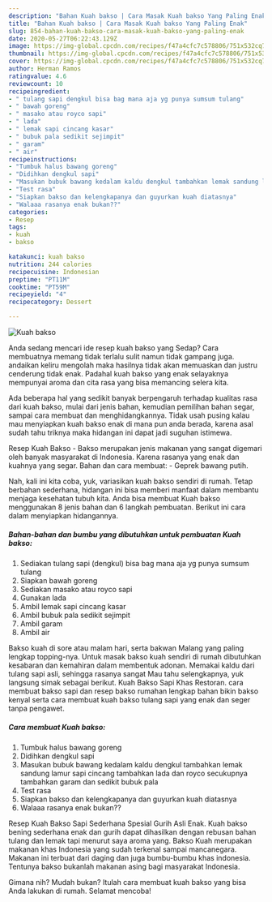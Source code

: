 ```yaml
---
description: "Bahan Kuah bakso | Cara Masak Kuah bakso Yang Paling Enak"
title: "Bahan Kuah bakso | Cara Masak Kuah bakso Yang Paling Enak"
slug: 854-bahan-kuah-bakso-cara-masak-kuah-bakso-yang-paling-enak
date: 2020-05-27T06:22:43.129Z
image: https://img-global.cpcdn.com/recipes/f47a4cfc7c578806/751x532cq70/kuah-bakso-foto-resep-utama.jpg
thumbnail: https://img-global.cpcdn.com/recipes/f47a4cfc7c578806/751x532cq70/kuah-bakso-foto-resep-utama.jpg
cover: https://img-global.cpcdn.com/recipes/f47a4cfc7c578806/751x532cq70/kuah-bakso-foto-resep-utama.jpg
author: Herman Ramos
ratingvalue: 4.6
reviewcount: 10
recipeingredient:
- " tulang sapi dengkul bisa bag mana aja yg punya sumsum tulang"
- " bawah goreng"
- " masako atau royco sapi"
- " lada"
- " lemak sapi cincang kasar"
- " bubuk pala sedikit sejimpit"
- " garam"
- " air"
recipeinstructions:
- "Tumbuk halus bawang goreng"
- "Didihkan dengkul sapi"
- "Masukan bubuk bawang kedalam kaldu dengkul tambahkan lemak sandung lamur sapi cincang tambahkan lada dan royco secukupnya tambahkan garam dan sedikit bubuk pala"
- "Test rasa"
- "Siapkan bakso dan kelengkapanya dan guyurkan kuah diatasnya"
- "Walaaa rasanya enak bukan??"
categories:
- Resep
tags:
- kuah
- bakso

katakunci: kuah bakso 
nutrition: 244 calories
recipecuisine: Indonesian
preptime: "PT11M"
cooktime: "PT59M"
recipeyield: "4"
recipecategory: Dessert

---
```



![Kuah bakso](https://img-global.cpcdn.com/recipes/f47a4cfc7c578806/751x532cq70/kuah-bakso-foto-resep-utama.jpg)

Anda sedang mencari ide resep kuah bakso yang Sedap? Cara membuatnya memang tidak terlalu sulit namun tidak gampang juga. andaikan keliru mengolah maka hasilnya tidak akan memuaskan dan justru cenderung tidak enak. Padahal kuah bakso yang enak selayaknya mempunyai aroma dan cita rasa yang bisa memancing selera kita.

Ada beberapa hal yang sedikit banyak berpengaruh terhadap kualitas rasa dari kuah bakso, mulai dari jenis bahan, kemudian pemilihan bahan segar, sampai cara membuat dan menghidangkannya. Tidak usah pusing kalau mau menyiapkan kuah bakso enak di mana pun anda berada, karena asal sudah tahu triknya maka hidangan ini dapat jadi suguhan istimewa.

Resep Kuah Bakso - Bakso merupakan jenis makanan yang sangat digemari oleh banyak masyarakat di Indonesia. Karena rasanya yang enak dan kuahnya yang segar. Bahan dan cara membuat: - Geprek bawang putih.


Nah, kali ini kita coba, yuk, variasikan kuah bakso sendiri di rumah. Tetap berbahan sederhana, hidangan ini bisa memberi manfaat dalam membantu menjaga kesehatan tubuh kita. Anda bisa membuat Kuah bakso menggunakan 8 jenis bahan dan 6 langkah pembuatan. Berikut ini cara dalam menyiapkan hidangannya.

<!--inarticleads1-->

##### Bahan-bahan dan bumbu yang dibutuhkan untuk pembuatan Kuah bakso:

1. Sediakan  tulang sapi (dengkul) bisa bag mana aja yg punya sumsum tulang
1. Siapkan  bawah goreng
1. Sediakan  masako atau royco sapi
1. Gunakan  lada
1. Ambil  lemak sapi cincang kasar
1. Ambil  bubuk pala sedikit sejimpit
1. Ambil  garam
1. Ambil  air


Bakso kuah di sore atau malam hari, serta bakwan Malang yang paling lengkap topping-nya. Untuk masak bakso kuah sendiri di rumah dibutuhkan kesabaran dan kemahiran dalam membentuk adonan. Memakai kaldu dari tulang sapi asli, sehingga rasanya sangat Mau tahu selengkapnya, yuk langsung simak sebagai berikut. Kuah Bakso Sapi Khas Restoran. cara membuat bakso sapi dan resep bakso rumahan lengkap bahan bikin bakso kenyal serta cara membuat kuah bakso tulang sapi yang enak dan seger tanpa pengawet. 

<!--inarticleads2-->

##### Cara membuat Kuah bakso:

1. Tumbuk halus bawang goreng
1. Didihkan dengkul sapi
1. Masukan bubuk bawang kedalam kaldu dengkul tambahkan lemak sandung lamur sapi cincang tambahkan lada dan royco secukupnya tambahkan garam dan sedikit bubuk pala
1. Test rasa
1. Siapkan bakso dan kelengkapanya dan guyurkan kuah diatasnya
1. Walaaa rasanya enak bukan??


Resep Kuah Bakso Sapi Sederhana Spesial Gurih Asli Enak. Kuah bakso bening sederhana enak dan gurih dapat dihasilkan dengan rebusan bahan tulang dan lemak tapi menurut saya aroma yang. Bakso Kuah merupakan makanan khas Indonesia yang sudah terkenal sampai mancanegara. Makanan ini terbuat dari daging dan juga bumbu-bumbu khas indonesia. Tentunya bakso bukanlah makanan asing bagi masyarakat Indonesia. 

Gimana nih? Mudah bukan? Itulah cara membuat kuah bakso yang bisa Anda lakukan di rumah. Selamat mencoba!
